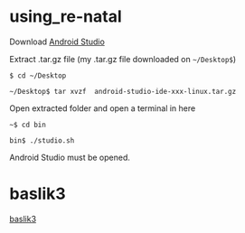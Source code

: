 # using_re-natal

Download [Android Studio](https://developer.android.com/studio/)

Extract .tar.gz file (my .tar.gz file downloaded on `~/Desktop$`)

`$ cd ~/Desktop`

`~/Desktop$ tar xvzf  android-studio-ide-xxx-linux.tar.gz`

Open extracted folder and open a terminal in here

`~$ cd bin`

`bin$ ./studio.sh`

Android Studio must be opened.


# baslik3
[baslik3](#baslik3)
